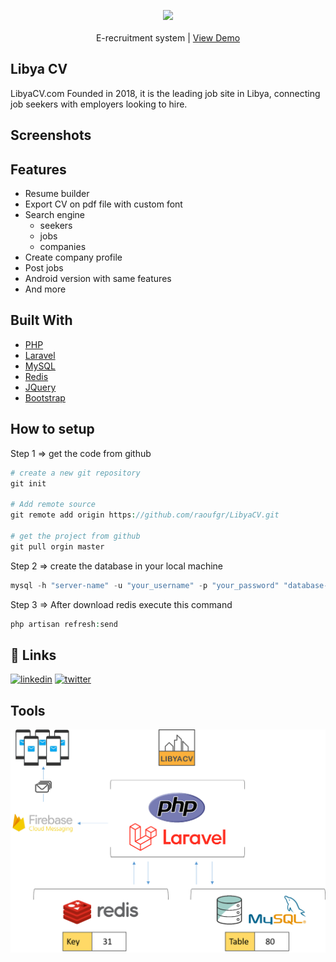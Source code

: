 
<p align="center">
<a href="https://www.libyacv.com"><img src="https://www.libyacv.com/images/simple/libyacv_logo.png" width="90" hight="90" /></a><br>
<br>E-recruitment system | <a href="https://www.libyacv.com">View Demo</a>
</p>

## Libya CV 
LibyaCV.com Founded in 2018, it is the leading job site in Libya, connecting job seekers with employers looking to hire. 



## Screenshots

## Features
- Resume builder
- Export CV on pdf file with custom font
- Search engine
    - seekers
    - jobs
    - companies
- Create company profile
- Post jobs
- Android version with same features
- And more

## Built With
* [PHP](https://www.php.net/)
* [Laravel](https://laravel.com)
* [MySQL](https://www.mysql.com/)
* [Redis](https://redis.io/)
* [JQuery](https://jquery.com)
* [Bootstrap](https://getbootstrap.com)

## How to setup
Step 1 => get the code from github
```php
# create a new git repository
git init

# Add remote source 
git remote add origin https://github.com/raoufgr/LibyaCV.git

# get the project from github
git pull orgin master 
```
Step 2 =>  create the database in your local machine
```php
mysql -h "server-name" -u "your_username" -p "your_password" "database-name" < "libya2019.sql"
```

Step 3 => After download redis execute this command
```php
php artisan refresh:send
```

## 🔗 Links
[![linkedin](https://img.shields.io/badge/linkedin-0A66C2?style=for-the-badge&logo=linkedin&logoColor=white)](https://www.linkedin.com/in/raoufgrera)
[![twitter](https://img.shields.io/badge/twitter-1DA1F2?style=for-the-badge&logo=twitter&logoColor=white)](https://twitter.com/raoufgrera)

## Tools
![tools](https://raw.githubusercontent.com/RaoufGrera/LibyaCV/master/public/images/libyacv1.png)
